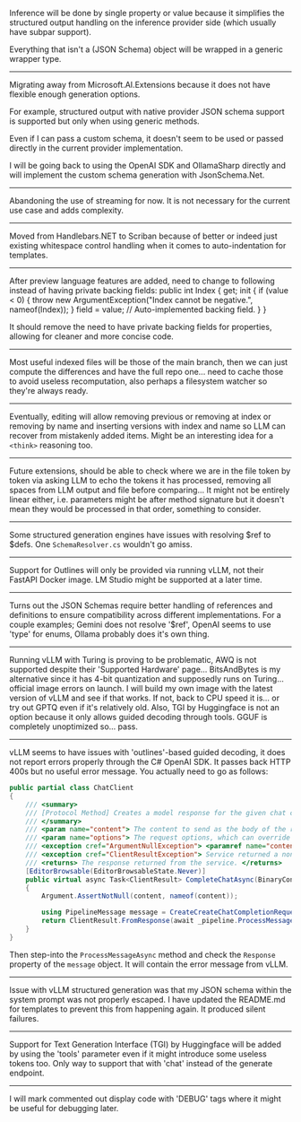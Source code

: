 Inference will be done by single property or value because it simplifies the structured  output handling on the inference provider side (which usually have subpar support).

Everything that isn't a (JSON Schema) object will be wrapped in a generic wrapper type.

---

Migrating away from Microsoft.AI.Extensions because it does not have flexible enough generation options.

For example, structured output with native provider JSON schema support is supported but only when using generic methods. 

Even if I can pass a custom schema, it doesn't seem to be used or passed directly in the current provider implementation.

I will be going back to using the OpenAI SDK and OllamaSharp directly and will implement the custom schema generation with JsonSchema.Net.

---

Abandoning the use of streaming for now. It is not necessary for the current use case and adds complexity.

---

Moved from Handlebars.NET to Scriban because of better or indeed just existing whitespace control handling when it comes to auto-indentation for templates.

---

After preview language features are added, need to change to following instead of having private backing fields:
public int Index
{
    get;
    init
    {
        if (value < 0)
        {
            throw new ArgumentException("Index cannot be negative.", nameof(Index));
        }
        field = value; // Auto-implemented backing field.
    }
}

It should remove the need to have private backing fields for properties, allowing for cleaner and more concise code.

---

Most useful indexed files will be those of the main branch, then we can just compute the differences and have the full repo one... need to cache those to avoid useless recomputation, also perhaps a filesystem watcher so they're always ready.

---

Eventually, editing will allow removing previous or removing at index or removing by name and inserting versions with index and name so LLM can recover from mistakenly added items. Might be an interesting idea for a `<think>` reasoning too.

---

Future extensions, should be able to check where we are in the file token by token via asking LLM to echo the tokens it has processed, removing all spaces from LLM output and file before comparing... It might not be entirely linear either, i.e. parameters might be after method signature but it doesn't mean they would be processed in that order, something to consider.

---

Some structured generation engines have issues with resolving $ref to $defs. One `SchemaResolver.cs` wouldn't go amiss.

---

Support for Outlines will only be provided via running vLLM, not their FastAPI Docker image. LM Studio might be supported at a later time.

---

Turns out the JSON Schemas require better handling of references and definitions to ensure compatibility across different implementations. For a couple examples; Gemini does not resolve '$ref', OpenAI seems to use 'type' for enums, Ollama probably does it's own thing.

---

Running vLLM with Turing is proving to be problematic, AWQ is not supported despite their 'Supported Hardware' page... BitsAndBytes is my alternative since it has 4-bit quantization and supposedly runs on Turing... official image errors on launch. I will build my own image with the latest version of vLLM and see if that works. If not, back to CPU speed it is... or try out GPTQ even if it's relatively old. Also, TGI by Huggingface is not an option because it only allows guided decoding through tools. GGUF is completely unoptimized so... pass.

---

vLLM seems to have issues with 'outlines'-based guided decoding, it does not report errors properly through the C# OpenAI SDK. It passes back HTTP 400s but no useful error message. You actually need to go as follows:
```csharp
public partial class ChatClient
{
    /// <summary>
    /// [Protocol Method] Creates a model response for the given chat conversation.
    /// </summary>
    /// <param name="content"> The content to send as the body of the request. </param>
    /// <param name="options"> The request options, which can override default behaviors of the client pipeline on a per-call basis. </param>
    /// <exception cref="ArgumentNullException"> <paramref name="content"/> is null. </exception>
    /// <exception cref="ClientResultException"> Service returned a non-success status code. </exception>
    /// <returns> The response returned from the service. </returns>
    [EditorBrowsable(EditorBrowsableState.Never)]
    public virtual async Task<ClientResult> CompleteChatAsync(BinaryContent content, RequestOptions options = null)
    {
        Argument.AssertNotNull(content, nameof(content));

        using PipelineMessage message = CreateCreateChatCompletionRequest(content, options);
        return ClientResult.FromResponse(await _pipeline.ProcessMessageAsync(message, options).ConfigureAwait(false));
    }
}
```

Then step-into the `ProcessMessageAsync` method and check the `Response` property of the `message` object. It will contain the error message from vLLM.

---

Issue with vLLM structured generation was that my JSON schema within the system prompt was not properly escaped. I have updated the README.md for templates to prevent this from happening again. It produced silent failures.

---

Support for Text Generation Interface (TGI) by Huggingface will be added by using the 'tools' parameter even if it might introduce some useless tokens too. Only way to support that with 'chat' instead of the generate endpoint. 

---

I will mark commented out display code with 'DEBUG' tags where it might be useful for debugging later.